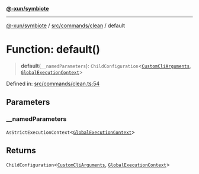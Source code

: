 [**@-xun/symbiote**](../../../../README.md)

***

[@-xun/symbiote](../../../../README.md) / [src/commands/clean](../README.md) / default

# Function: default()

> **default**(`__namedParameters`): `ChildConfiguration`\<[`CustomCliArguments`](../type-aliases/CustomCliArguments.md), [`GlobalExecutionContext`](../../../configure/type-aliases/GlobalExecutionContext.md)\>

Defined in: [src/commands/clean.ts:54](https://github.com/Xunnamius/symbiote/blob/83ef2df2474c2254d82f0b3ae0574d283c20aaeb/src/commands/clean.ts#L54)

## Parameters

### \_\_namedParameters

`AsStrictExecutionContext`\<[`GlobalExecutionContext`](../../../configure/type-aliases/GlobalExecutionContext.md)\>

## Returns

`ChildConfiguration`\<[`CustomCliArguments`](../type-aliases/CustomCliArguments.md), [`GlobalExecutionContext`](../../../configure/type-aliases/GlobalExecutionContext.md)\>
